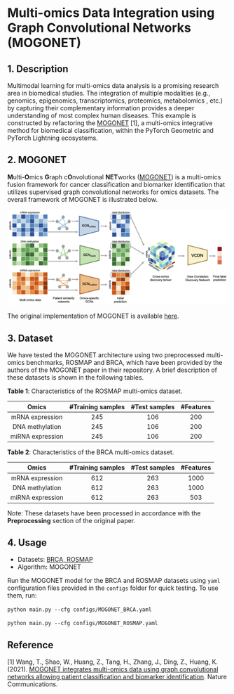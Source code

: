 # Multi-omics Data Integration using Graph Convolutional Networks (MOGONET)

## 1. Description

Multimodal learning for multi-omics data analysis is a promising research area in biomedical studies. The integration of multiple modalities (e.g., genomics, epigenomics, transcriptomics, proteomics, metabolomics , etc.) by capturing their complementary information provides a deeper understanding of most complex human diseases. This example is constructed by refactoring the [MOGONET](https://doi.org/10.1038/s41467-021-23774-w) [1], a multi-omics integrative method for biomedical classification, within the PyTorch Geometric and PyTorch Lightning ecosystems.


## 2. MOGONET

**M**ulti-**O**mics **G**raph c**O**nvolutional **NET**works ([MOGONET](https://doi.org/10.1038/s41467-021-23774-w)) is
a multi-omics fusion framework for cancer classification and biomarker identification that utilizes supervised graph
convolutional networks for omics datasets. The overall framework of MOGONET is illustrated below.

![MOGONET Architecture](image/MOGONET.png)

The original implementation of MOGONET is available [here](https://github.com/txWang/MOGONET.git).

## 3. Dataset

We have tested the MOGONET architecture using two preprocessed multi-omics benchmarks, ROSMAP and BRCA, which have been provided
by the authors of the MOGONET paper in their repository. A brief description of these datasets is shown in the following
tables.

**Table 1**: Characteristics of the ROSMAP multi-omics dataset.

|      Omics       | #Training samples | #Test samples | #Features  |
|:----------------:|:-----------------:|:-------------:|:----------:|
| mRNA expression  |        245        |      106      |    200     |
| DNA methylation  |        245        |      106      |    200     |
| miRNA expression |        245        |      106      |    200     |



**Table 2**: Characteristics of the BRCA multi-omics dataset.

|      Omics       | #Training samples | #Test samples | #Features |
|:----------------:|:-----------------:|:-------------:|:---------:|
| mRNA expression  |        612        |      263      |   1000    |
| DNA methylation  |        612        |      263      |   1000    |
| miRNA expression |        612        |      263      |    503    |

Note: These datasets have been processed in accordance with the **Preprocessing** section of the original paper.

## 4. Usage

* Datasets: [BRCA, ROSMAP](https://github.com/pykale/data)
* Algorithm: MOGONET

Run the MOGONET model for the BRCA and ROSMAP datasets using `yaml` configuration files provided in the `configs` folder
for quick testing. To use them, run:

`python main.py --cfg configs/MOGONET_BRCA.yaml`

`python main.py --cfg configs/MOGONET_ROSMAP.yaml`


## Reference

[1] Wang, T., Shao, W., Huang, Z., Tang, H., Zhang, J., Ding, Z., Huang, K. (2021). [MOGONET integrates multi-omics data
using graph convolutional networks allowing patient classification and biomarker identification](https://doi.org/10.1038/s41467-021-23774-w). Nature Communications.
